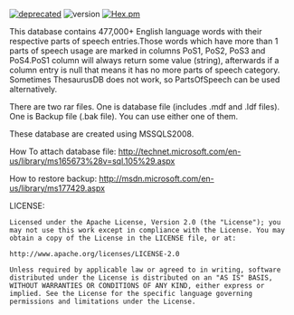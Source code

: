 [![deprecated](https://img.shields.io/badge/stability-deprecated-red.svg)]()
![version](https://img.shields.io/badge/version-outdated-red.svg)
[![Hex.pm](https://img.shields.io/hexpm/l/plug.svg)]()


This database contains 477,000+ English language words with their respective parts of speech entries.Those words which have more than 1 parts of speech usage are marked in columns PoS1, PoS2, PoS3 and PoS4.PoS1 column will always return some value (string), afterwards if a column entry is null that means it has no more parts of speech category. Sometimes ThesaurusDB does not work, so PartsOfSpeech can be used alternatively.




There are two rar files.
One is database file (includes .mdf and .ldf files).
One is Backup file (.bak file).
You can use either one of them.


These database are created using MSSQLS2008.


How To attach database file:
http://technet.microsoft.com/en-us/library/ms165673%28v=sql.105%29.aspx

How to restore backup:
http://msdn.microsoft.com/en-us/library/ms177429.aspx


LICENSE:

    Licensed under the Apache License, Version 2.0 (the "License"); you may not use this work except in compliance with the License. You may obtain a copy of the License in the LICENSE file, or at:

    http://www.apache.org/licenses/LICENSE-2.0

    Unless required by applicable law or agreed to in writing, software distributed under the License is distributed on an "AS IS" BASIS, WITHOUT WARRANTIES OR CONDITIONS OF ANY KIND, either express or implied. See the License for the specific language governing permissions and limitations under the License.
